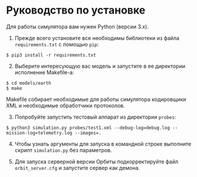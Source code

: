 # Руководство по установке

Для работы симулятора вам нужен Python (версии 3.x).

1. Прежде всего установите все необходимы библиотеки из файла `requirements.txt` с помощью `pip`:

```
$ pip3 install -r requirements.txt
```

2. Выберите интересующую вас модель и запустите в ее директории исполнение Makefile-а:

```
$ cd models/earth
$ make
```

Makefile собирает необходимые для работы симулятора кодировщики XML и необходимые обработчики протоколов.

3. Попробуйте запустить тестовый аппарат из директории `probes`:

```
$ python3 simulation.py probes/test1.xml --debug-log=debug.log --mission-log=telemetry.log --images=.
```

4. Чтобы узнать аргументы для запуска в командной строке выполните скрипт `simulation.py` без параметров.

5. Для запуска серверной версии Орбиты подкорректируйте файл `orbit_server.cfg` и запустите сервер как демона.

